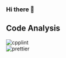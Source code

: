 ### Hi there 👋

## Code Analysis

![cpplint](https://img.shields.io/github/actions/workflow/status/cisprojekt/cisprojekt/cpplint.yml?label=cpplint) \
![prettier](https://img.shields.io/github/actions/workflow/status/cisprojekt/cisprojekt/prettier.yml?label=prettier)

